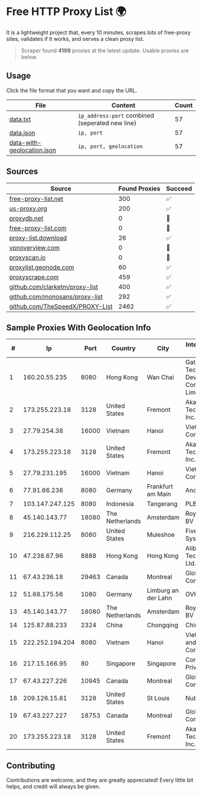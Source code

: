
# Free HTTP Proxy List 🌍

It is a lightweight project that, every 10 minutes, scrapes lots of free-proxy sites, validates if it works, and serves a clean proxy list.


> Scraper found **4199** proxies at the latest update. Usable proxies are below.

## Usage

Click the file format that you want and copy the URL.


|File|Content|Count|
|----|-------|-----|
|[data.txt](https://raw.githubusercontent.com/themiralay/Proxy-List-World/master/data.txt)|`ip_address:port` combined (seperated new line)|57|
|[data.json](https://raw.githubusercontent.com/themiralay/Proxy-List-World/master/data.json)|`ip, port`|57|
|[data-with-geolocation.json](https://raw.githubusercontent.com/themiralay/Proxy-List-World/master/data-with-geolocation.json)|`ip, port, geolocation`|57|

## Sources

|Source|Found Proxies|Succeed|
|------|-------------|-------|
|[free-proxy-list.net](https://free-proxy-list.net)|300|✅|
|[us-proxy.org](https://www.us-proxy.org)|200|✅|
|[proxydb.net](http://proxydb.net)|0|🚫|
|[free-proxy-list.com](https://free-proxy-list.com/?page=&port=&type%5B%5D=http&type%5B%5D=https&up_time=0&search=Search)|0|🚫|
|[proxy-list.download](https://www.proxy-list.download/HTTP)|26|✅|
|[vpnoverview.com](https://vpnoverview.com/privacy/anonymous-browsing/free-proxy-servers)|0|🚫|
|[proxyscan.io](https://www.proxyscan.io)|0|🚫|
|[proxylist.geonode.com](https://proxylist.geonode.com/api/proxy-list?limit=300&page=1&sort_by=lastChecked&sort_type=desc&protocols=http,https)|60|✅|
|[proxyscrape.com](https://api.proxyscrape.com/v2/?request=displayproxies&protocol=http&timeout=10000&country=all&ssl=all&anonymity=all)|459|✅|
|[github.com/clarketm/proxy-list](https://raw.githubusercontent.com/clarketm/proxy-list/master/proxy-list-raw.txt)|400|✅|
|[github.com/monosans/proxy-list](https://raw.githubusercontent.com/monosans/proxy-list/main/proxies/http.txt)|292|✅|
|[github.com/TheSpeedX/PROXY-List](https://raw.githubusercontent.com/TheSpeedX/PROXY-List/master/http.txt)|2462|✅|


## Sample Proxies With Geolocation Info

|#|Ip|Port|Country|City|Internet Service Provider|
|-|--|----|-------|----|-------------------------|
|1|160.20.55.235|8080|Hong Kong|Wan Chai|Gateway Technology Development Company Limited|
|2|173.255.223.18|3128|United States|Fremont|Akamai Technologies, Inc.|
|3|27.79.254.38|16000|Vietnam|Hanoi|Viettel Corporation|
|4|173.255.223.18|3128|United States|Fremont|Akamai Technologies, Inc.|
|5|27.79.231.195|16000|Vietnam|Hanoi|Viettel Corporation|
|6|77.91.66.238|8080|Germany|Frankfurt am Main|Andrii Hrosh|
|7|103.147.247.125|8080|Indonesia|Tangerang|PLBNET|
|8|45.140.143.77|18080|The Netherlands|Amsterdam|RoyaleHosting BV|
|9|216.229.112.25|8080|United States|Muleshoe|Five Area Systems, LLC|
|10|47.238.67.96|8888|Hong Kong|Hong Kong|Alibaba (US) Technology Co., Ltd.|
|11|67.43.236.18|29463|Canada|Montreal|GloboTech Communications|
|12|51.68.175.56|1080|Germany|Limburg an der Lahn|OVH SAS|
|13|45.140.143.77|18080|The Netherlands|Amsterdam|RoyaleHosting BV|
|14|125.87.88.233|2324|China|Chongqing|China Telecom|
|15|222.252.194.204|8080|Vietnam|Hanoi|VietNam Post and Telecom Corporation|
|16|217.15.166.95|80|Singapore|Singapore|Contabo Asia Private Limited|
|17|67.43.227.226|10945|Canada|Montreal|GloboTech Communications|
|18|209.126.15.81|3128|United States|St Louis|Nubes, LLC|
|19|67.43.227.227|18753|Canada|Montreal|GloboTech Communications|
|20|173.255.223.18|3128|United States|Fremont|Akamai Technologies, Inc.|



## Contributing

Contributions are welcome, and they are greatly appreciated! Every
little bit helps, and credit will always be given.

